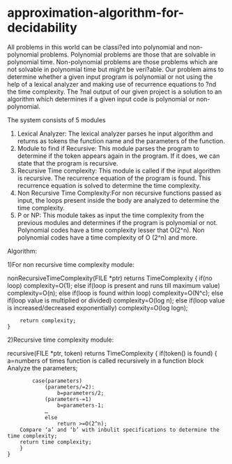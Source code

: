 ﻿# approximation-algorithm-for-decidability
All problems in this world can be classi?ed into polynomial and non-polynomial problems. Polynomial problems are those that are solvable in polynomial time. Non-polynomial problems are those problems which are not solvable in polynomial time but might be veri?able. Our problem aims to determine whether a given input program is polynomial or not using the help of a lexical analyzer and making use of recurrence equations to ?nd the time complexity. The ?nal output of our given project is a solution to an algorithm which determines if a given input code is polynomial or non-polynomial.

The system consists of 5 modules
1) Lexical Analyzer: 		The lexical analyzer parses he input algorithm and returns 				as tokens the function name and the parameters of the 				function.
2) Module to find if Recursive: This module parses the program to determine if the token 					appears again in the program. If it does, we can state that 					the program is recursive.
3) Recursive Time complexity:   This module is called if the input algorithm is recursive. 				The recurrence equation of the program is found. This 				recurrence equation is solved to determine the time 				complexity.
4) Non Recursive Time Complexity:For non recursive functions passed as input, the loops 				present inside the body are analyzed to determine the time 				complexity.
5) P or NP:			This module takes as input the time complexity from the 				previous modules and determines if the program is polynomial 				or not. Polynomial codes have a time complexity lesser that 				O(2^n). Non polynomial codes have a time complexity of O				(2^n) and more.

Algorithm:

1)For non recursive time complexity module:

nonRecursiveTimeComplexity(FILE *ptr)  returns TimeComplexity 
	{
		if(no loop)
			complexity=O(1);
		else if(loop is present and runs till maximum value)
			complexity=O(n);
		else if(loop is found within loop)
			complexity=O(N^c);
		else if(loop value is multiplied or divided)
			complexity=O(log n);
		else if(loop value is increased/decreased exponentially)
			complexity=O(log logn);

		return complexity;
	}


2)Recursive time complexity module:

recursive(FILE *ptr, token) returns TimeComplexity
	{
		if(token() is found)
		{
			 a=numbers of times function is called 					recursively in a function block
			Analyze the parameters;
			
			case(parameters)
				(parameters/=2):
					b=parameters/2;
				(parameters-=1)
					b=parameters-1;
				…
				else
					return >=O(2^n);
		Compare ‘a’ and ‘b’ with inbulit specifications to determine the   		time complexity;
		return time complexity;
		}
	}
